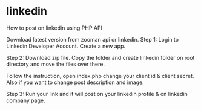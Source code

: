 # linkedin
How to post on linkedin using PHP API

Download latest version from zooman api or linkedin.
Step 1:
Login to Linkedin Developer Account.
Create a new app.


Step 2:
Download zip file.
Copy the folder and create linkedin folder on root directory and move the files over there.

Follow the instruction, open index.php
change your client id & client secret.
Also if you want to change post description and image.

Step 3: 
Run your link and it will post on your linkedin profile & on linkedin company page.
